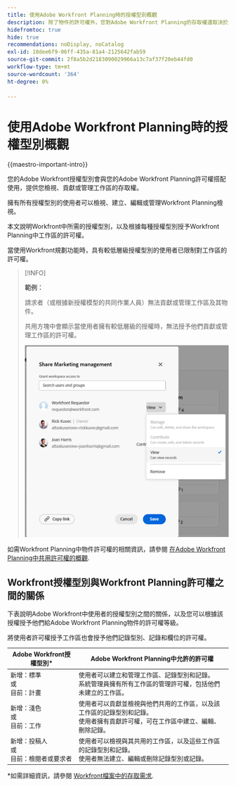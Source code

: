 ```yaml
---
title: 使用Adobe Workfront Planning時的授權型別概觀
description: 除了物件的許可權外，您對Adobe Workfront Planning的存取權還取決於您的授權型別。
hidefromtoc: true
hide: true
recommendations: noDisplay, noCatalog
exl-id: 10dee6f9-06ff-435a-81a4-2125642fab59
source-git-commit: 2f8a5b2d2183090029966a13c7af37f20eb44fd0
workflow-type: tm+mt
source-wordcount: '364'
ht-degree: 0%

---
```


<!--update the metadata with real things when making this public; also update the description with something like this: Not all users in the organization have the same access and permissions to use Adobe Workfront plannint. This article describes the levels of access that users could have to Adobe Workfront Planning. -->
<!--update the title and the metadata title if Workfront Planning is NOT its own product - because the title is too generic for it being a Workfront capability-->

# 使用Adobe Workfront Planning時的授權型別概觀

{{maestro-important-intro}}

您的Adobe Workfront授權型別會與您的Adobe Workfront Planning許可權搭配使用，提供您檢視、貢獻或管理工作區的存取權。 <!--add more objects here when we can grant other object-specific permissions-->

擁有所有授權型別的使用者可以檢視、建立、編輯或管理Workfront Planning檢視。

本文說明Workfront中所需的授權型別，以及根據每種授權型別授予Workfront Planning中工作區的許可權。

當使用Workfront規劃功能時，具有較低層級授權型別的使用者已限制對工作區的許可權。

>[!INFO]
>
>**範例：**
>
>請求者（或根據新授權模型的共同作業人員）無法貢獻或管理工作區及其物件。
>
>共用方塊中會顯示當使用者擁有較低層級的授權時，無法授予他們貢獻或管理工作區的許可權。
>
>![](assets/permissions-grayed-out-for-requestor-user.png)


如需Workfront Planning中物件許可權的相關資訊，請參閱 [在Adobe Workfront Planning中共用許可權的概觀](/help/quicksilver/maestro/access/sharing-permissions-overview.md).

## Workfront授權型別與Workfront Planning許可權之間的關係

下表說明Adobe Workfront中使用者的授權型別之間的關係，以及您可以根據該授權授予他們給Adobe Workfront Planning物件的許可權等級。

將使用者許可權授予工作區也會授予他們記錄型別、記錄和欄位的許可權。


| Adobe Workfront授權型別* | Adobe Workfront Planning中允許的許可權 |
|------------------------------------------------|-------------------------------------------------------------------------------------------------------------------------------------------------------------------------------|
| 新增：標準 <br> 或 <br>目前：計畫 | 使用者可以建立和管理工作區、記錄型別和記錄。<br> 系統管理員擁有所有工作區的管理許可權，包括他們未建立的工作區。 |
| 新增：淺色 <br> 或 <br>目前：工作 | 使用者可以貢獻並檢視與他們共用的工作區，以及該工作區的記錄型別和記錄。 <br> 使用者擁有貢獻許可權，可在工作區中建立、編輯、刪除記錄。 |
| 新增：投稿人 <br> 或 <br>目前：檢閱者或要求者 | 使用者可以檢視與其共用的工作區，以及這些工作區的記錄型別和記錄。 <br> 使用者無法建立、編輯或刪除記錄型別或記錄。 |

*如需詳細資訊，請參閱 [Workfront檔案中的存取需求](/help/quicksilver/administration-and-setup/add-users/access-levels-and-object-permissions/access-level-requirements-in-documentation.md).